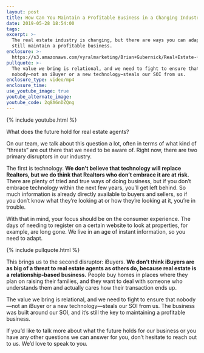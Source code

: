 ```yaml
---
layout: post
title: How Can You Maintain a Profitable Business in a Changing Industry?
date: 2019-05-28 18:54:00
tags:
excerpt: >-
  The real estate industry is changing, but there are ways you can adapt and
  still maintain a profitable business.
enclosure: >-
  https://s3.amazonaws.com/vyralmarketing/Brian+Gubernick/Real+Estate-+What+Does+the+Future+Hold+of+Real+Estate+Hold+for+Agents_.mp4
pullquote: >-
  The value we bring is relational, and we need to fight to ensure that
  nobody—not an iBuyer or a new technology—steals our SOI from us.
enclosure_type: video/mp4
enclosure_time:
use_youtube_image: true
youtube_alternate_image:
youtube_code: 2q8A6nDZQng
---
```


{% include youtube.html %}

What does the future hold for real estate agents?

On our team, we talk about this question a lot, often in terms of what kind of “threats” are out there that we need to be aware of. Right now, there are two primary disruptors in our industry.

The first is technology. **We don’t believe that technology will replace Realtors, but we do think that Realtors who don’t embrace it are at risk.** There are plenty of tried and true ways of doing business, but if you don’t embrace technology within the next few years, you’ll get left behind. So much information is already directly available to buyers and sellers, so if you don’t know what they’re looking at or how they’re looking at it, you’re in trouble.&nbsp;

With that in mind, your focus should be on the consumer experience. The days of needing to register on a certain website to look at properties, for example, are long gone. We live in an age of instant information, so you need to adapt.&nbsp;

{% include pullquote.html %}

This brings us to the second disruptor: iBuyers. **We don’t think iBuyers are as big of a threat to real estate agents as others do, because real estate is a relationship-based business.** People buy homes in places where they plan on raising their families, and they want to deal with someone who understands them and actually cares how their transaction ends up.&nbsp;

The value we bring is relational, and we need to fight to ensure that nobody—not an iBuyer or a new technology—steals our SOI from us. The business was built around our SOI, and it’s still the key to maintaining a profitable business.&nbsp;

If you’d like to talk more about what the future holds for our business or you have any other questions we can answer for you, don’t hesitate to reach out to us. We’d love to speak to you.
